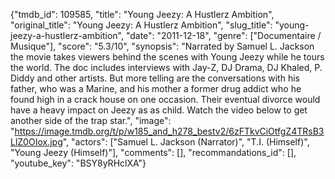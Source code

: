 {"tmdb_id": 109585, "title": "Young Jeezy: A Hustlerz Ambition", "original_title": "Young Jeezy: A Hustlerz Ambition", "slug_title": "young-jeezy-a-hustlerz-ambition", "date": "2011-12-18", "genre": ["Documentaire / Musique"], "score": "5.3/10", "synopsis": "Narrated by Samuel L. Jackson the movie takes viewers behind the scenes with Young Jeezy while he tours the world. The doc includes interviews with Jay-Z, DJ Drama, DJ Khaled, P. Diddy and other artists. But more telling are the conversations with his father, who was a Marine, and his mother a former drug addict who he found high in a crack house on one occasion. Their eventual divorce would have a heavy impact on Jeezy as as child. Watch the video below to get another side of the trap star.", "image": "https://image.tmdb.org/t/p/w185_and_h278_bestv2/6zFTkvCiOtfgZ4TRsB3LlZ0OIox.jpg", "actors": ["Samuel L. Jackson (Narrator)", "T.I. (Himself)", "Young Jeezy (Himself)"], "comments": [], "recommandations_id": [], "youtube_key": "BSY8yRHclXA"}